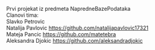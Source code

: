 Prvi projekat iz predmeta NapredneBazePodataka<br />
Clanovi tima:   <br />
Slavko Petrovic <br />
Natalija Pavlovic https://github.com/natalijapavlovic17321<br />
Mateja Pancic https://github.com/matetebra<br />
Aleksandra Djokic https://github.com/aleksandradjokic<br />
